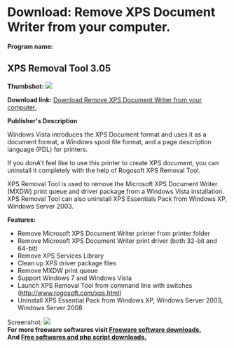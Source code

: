 # Download: Remove XPS Document Writer from your computer.

**Program name:**

## XPS Removal Tool 3.05

  
**Thumbshot:** ![](http://www.freewarefiles.com/screenshot/xpsremoval_md.gif)   
  
**Download link:** [Download Remove XPS Document Writer from your computer.](http://freesoftwares.boysofts.com/XPS-Removal-Tool_program_32500.html)  
  


**Publisher's Description**  
  


Windows Vista introduces the XPS Document format and uses it as a document format, a Windows spool file format, and a page description language (PDL) for printers. 

If you donA't feel like to use this printer to create XPS document, you can uninstall it completely with the help of Rogosoft XPS Removal Tool.

XPS Removal Tool is used to remove the Microsoft XPS Document Writer (MXDW) print queue and driver package from a Windows Vista installation. XPS Removal Tool can also uninstall XPS Essentials Pack from Windows XP, Windows Server 2003.

**Features:**

  * Remove Microsoft XPS Document Writer printer from printer folder 
  * Remove Microsoft XPS Document Writer print driver (both 32-bit and 64-bit) 
  * Remove XPS Services Library 
  * Clean up XPS driver package files 
  * Remove MXDW print queue 
  * Support Windows 7 and Windows Vista 
  * Launch XPS Removal Tool from command line with switches (http://www.rogosoft.com/xps.html) 
  * Uninstall XPS Essential Pack from Windows XP, Windows Server 2003, Windows Server 2008 

  
  
Screenshot: ![](http://www.freewarefiles.com/screenshot/xpsremoval.gif)   
**For more freeware softwares visit [Freeware software downloads.](http://freesoftwares.boysofts.com/)**   
**And [Free softwares and php script downloads.](http://www.boysofts.com/)**
